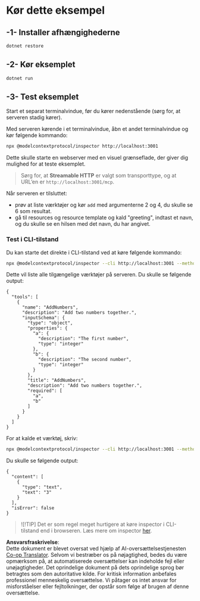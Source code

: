 <!--
CO_OP_TRANSLATOR_METADATA:
{
  "original_hash": "4eb6a48c54555c64b33c763fba3f2842",
  "translation_date": "2025-07-13T21:04:51+00:00",
  "source_file": "03-GettingStarted/06-http-streaming/solution/dotnet/README.md",
  "language_code": "da"
}
-->
# Kør dette eksempel

## -1- Installer afhængighederne

```bash
dotnet restore
```

## -2- Kør eksemplet

```bash
dotnet run
```

## -3- Test eksemplet

Start et separat terminalvindue, før du kører nedenstående (sørg for, at serveren stadig kører).

Med serveren kørende i et terminalvindue, åbn et andet terminalvindue og kør følgende kommando:

```bash
npx @modelcontextprotocol/inspector http://localhost:3001
```

Dette skulle starte en webserver med en visuel grænseflade, der giver dig mulighed for at teste eksemplet.

> Sørg for, at **Streamable HTTP** er valgt som transporttype, og at URL’en er `http://localhost:3001/mcp`.

Når serveren er tilsluttet:

- prøv at liste værktøjer og kør `add` med argumenterne 2 og 4, du skulle se 6 som resultat.
- gå til resources og resource template og kald "greeting", indtast et navn, og du skulle se en hilsen med det navn, du har angivet.

### Test i CLI-tilstand

Du kan starte det direkte i CLI-tilstand ved at køre følgende kommando:

```bash 
npx @modelcontextprotocol/inspector --cli http://localhost:3001 --method tools/list
```

Dette vil liste alle tilgængelige værktøjer på serveren. Du skulle se følgende output:

```text
{
  "tools": [
    {
      "name": "AddNumbers",
      "description": "Add two numbers together.",
      "inputSchema": {
        "type": "object",
        "properties": {
          "a": {
            "description": "The first number",
            "type": "integer"
          },
          "b": {
            "description": "The second number",
            "type": "integer"
          }
        },
        "title": "AddNumbers",
        "description": "Add two numbers together.",
        "required": [
          "a",
          "b"
        ]
      }
    }
  ]
}
```

For at kalde et værktøj, skriv:

```bash
npx @modelcontextprotocol/inspector --cli http://localhost:3001 --method tools/call --tool-name AddNumbers --tool-arg a=1 --tool-arg b=2
```

Du skulle se følgende output:

```text
{
  "content": [
    {
      "type": "text",
      "text": "3"
    }
  ],
  "isError": false
}
```

> ![!TIP]
> Det er som regel meget hurtigere at køre inspector i CLI-tilstand end i browseren.
> Læs mere om inspector [her](https://github.com/modelcontextprotocol/inspector).

**Ansvarsfraskrivelse**:  
Dette dokument er blevet oversat ved hjælp af AI-oversættelsestjenesten [Co-op Translator](https://github.com/Azure/co-op-translator). Selvom vi bestræber os på nøjagtighed, bedes du være opmærksom på, at automatiserede oversættelser kan indeholde fejl eller unøjagtigheder. Det oprindelige dokument på dets oprindelige sprog bør betragtes som den autoritative kilde. For kritisk information anbefales professionel menneskelig oversættelse. Vi påtager os intet ansvar for misforståelser eller fejltolkninger, der opstår som følge af brugen af denne oversættelse.